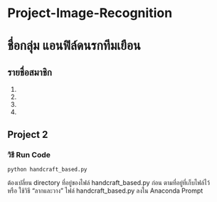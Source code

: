 # Project-Image-Recognition
# ชื่อกลุ่ม แอนฟิล์ดนรกทีมเยือน
## รายชื่อสมาชิก
  1.
  2.
  3.
  4.
  
## Project 2
### วิธี Run Code
```
python handcraft_based.py
```

ต้องเปลี่ยน directory ที่อยู่ของไฟล์ handcraft_based.py ก่อน ตามที่อยู่ที่เก็บไฟล์ไว้ <br />
หรือ ใช้วิธี “ลากและวาง” ไฟล์ handcraft_based.py ลงใน Anaconda Prompt

